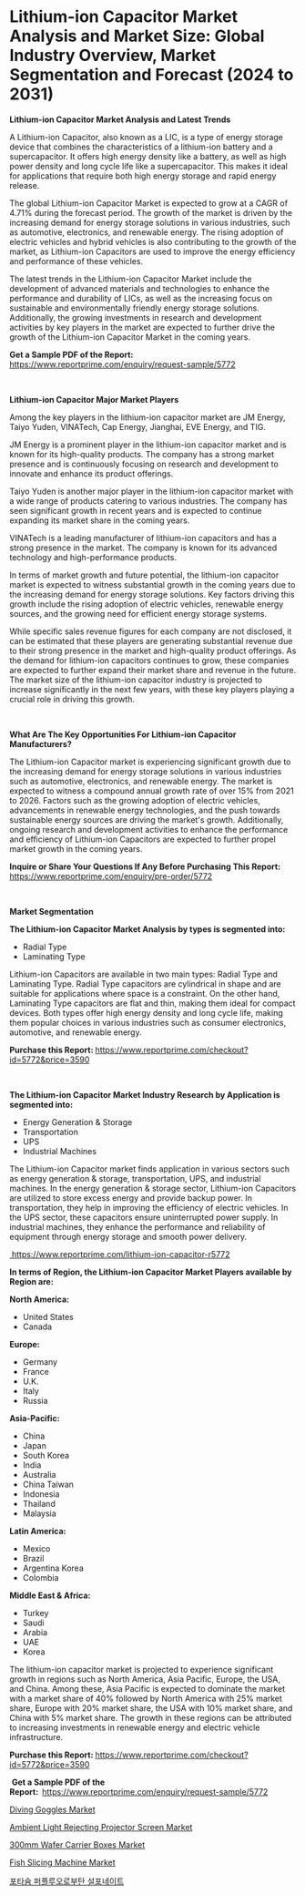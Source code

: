 <p><h1>Lithium-ion Capacitor Market Analysis and Market Size: Global Industry Overview, Market Segmentation and Forecast (2024 to 2031)</h1></p><p><strong>Lithium-ion Capacitor Market Analysis and Latest Trends</strong></p>
<p><p>A Lithium-ion Capacitor, also known as a LIC, is a type of energy storage device that combines the characteristics of a lithium-ion battery and a supercapacitor. It offers high energy density like a battery, as well as high power density and long cycle life like a supercapacitor. This makes it ideal for applications that require both high energy storage and rapid energy release.</p><p>The global Lithium-ion Capacitor Market is expected to grow at a CAGR of 4.71% during the forecast period. The growth of the market is driven by the increasing demand for energy storage solutions in various industries, such as automotive, electronics, and renewable energy. The rising adoption of electric vehicles and hybrid vehicles is also contributing to the growth of the market, as Lithium-ion Capacitors are used to improve the energy efficiency and performance of these vehicles.</p><p>The latest trends in the Lithium-ion Capacitor Market include the development of advanced materials and technologies to enhance the performance and durability of LICs, as well as the increasing focus on sustainable and environmentally friendly energy storage solutions. Additionally, the growing investments in research and development activities by key players in the market are expected to further drive the growth of the Lithium-ion Capacitor Market in the coming years.</p></p>
<p><strong>Get a Sample PDF of the Report:&nbsp;</strong> <a href="https://www.reportprime.com/enquiry/request-sample/5772">https://www.reportprime.com/enquiry/request-sample/5772</a></p>
<p>&nbsp;</p>
<p><strong>Lithium-ion Capacitor Major Market Players</strong></p>
<p><p>Among the key players in the lithium-ion capacitor market are JM Energy, Taiyo Yuden, VINATech, Cap Energy, Jianghai, EVE Energy, and TIG. </p><p>JM Energy is a prominent player in the lithium-ion capacitor market and is known for its high-quality products. The company has a strong market presence and is continuously focusing on research and development to innovate and enhance its product offerings. </p><p>Taiyo Yuden is another major player in the lithium-ion capacitor market with a wide range of products catering to various industries. The company has seen significant growth in recent years and is expected to continue expanding its market share in the coming years.</p><p>VINATech is a leading manufacturer of lithium-ion capacitors and has a strong presence in the market. The company is known for its advanced technology and high-performance products. </p><p>In terms of market growth and future potential, the lithium-ion capacitor market is expected to witness substantial growth in the coming years due to the increasing demand for energy storage solutions. Key factors driving this growth include the rising adoption of electric vehicles, renewable energy sources, and the growing need for efficient energy storage systems.</p><p>While specific sales revenue figures for each company are not disclosed, it can be estimated that these players are generating substantial revenue due to their strong presence in the market and high-quality product offerings. As the demand for lithium-ion capacitors continues to grow, these companies are expected to further expand their market share and revenue in the future. The market size of the lithium-ion capacitor industry is projected to increase significantly in the next few years, with these key players playing a crucial role in driving this growth.</p></p>
<p>&nbsp;</p>
<p><strong>What Are The Key Opportunities For Lithium-ion Capacitor Manufacturers?</strong></p>
<p><p>The Lithium-ion Capacitor market is experiencing significant growth due to the increasing demand for energy storage solutions in various industries such as automotive, electronics, and renewable energy. The market is expected to witness a compound annual growth rate of over 15% from 2021 to 2026. Factors such as the growing adoption of electric vehicles, advancements in renewable energy technologies, and the push towards sustainable energy sources are driving the market's growth. Additionally, ongoing research and development activities to enhance the performance and efficiency of Lithium-ion Capacitors are expected to further propel market growth in the coming years.</p></p>
<p><strong>Inquire or Share Your Questions If Any Before Purchasing This Report:</strong> <a href="https://www.reportprime.com/enquiry/pre-order/5772">https://www.reportprime.com/enquiry/pre-order/5772</a></p>
<p>&nbsp;</p>
<p><strong>Market Segmentation</strong></p>
<p><strong>The Lithium-ion Capacitor Market Analysis by types is segmented into:</strong></p>
<p><ul><li>Radial Type</li><li>Laminating Type</li></ul></p>
<p><p>Lithium-ion Capacitors are available in two main types: Radial Type and Laminating Type. Radial Type capacitors are cylindrical in shape and are suitable for applications where space is a constraint. On the other hand, Laminating Type capacitors are flat and thin, making them ideal for compact devices. Both types offer high energy density and long cycle life, making them popular choices in various industries such as consumer electronics, automotive, and renewable energy.</p></p>
<p><strong>Purchase this Report:&nbsp;</strong><a href="https://www.reportprime.com/checkout?id=5772&price=3590">https://www.reportprime.com/checkout?id=5772&price=3590</a></p>
<p>&nbsp;</p>
<p><strong>The Lithium-ion Capacitor Market Industry Research by Application is segmented into:</strong></p>
<p><ul><li>Energy Generation & Storage</li><li>Transportation</li><li>UPS</li><li>Industrial Machines</li></ul></p>
<p><p>The Lithium-ion Capacitor market finds application in various sectors such as energy generation & storage, transportation, UPS, and industrial machines. In the energy generation & storage sector, Lithium-ion Capacitors are utilized to store excess energy and provide backup power. In transportation, they help in improving the efficiency of electric vehicles. In the UPS sector, these capacitors ensure uninterrupted power supply. In industrial machines, they enhance the performance and reliability of equipment through energy storage and smooth power delivery.</p></p>
<p><a href="https://www.reportprime.com/lithium-ion-capacitor-r5772">&nbsp;https://www.reportprime.com/lithium-ion-capacitor-r5772</a></p>
<p><strong>In terms of Region, the Lithium-ion Capacitor Market Players available by Region are:</strong></p>
<p>
    <p> <strong> North America: </strong>
        <ul>
            <li>United States</li>
            <li>Canada</li>
        </ul>
        </p> 
    <p> <strong> Europe: </strong>
        <ul>
            <li>Germany</li>
            <li>France</li>
            <li>U.K.</li>
            <li>Italy</li>
            <li>Russia</li>
        </ul>
        </p> 
    <p> <strong> Asia-Pacific: </strong>
        <ul>
            <li>China</li>
            <li>Japan</li>
            <li>South Korea</li>
            <li>India</li>
            <li>Australia</li>
            <li>China Taiwan</li>
            <li>Indonesia</li>
            <li>Thailand</li>
            <li>Malaysia</li>
        </ul>
        </p> 
    <p> <strong> Latin America: </strong>
        <ul>
            <li>Mexico</li>
            <li>Brazil</li>
            <li>Argentina Korea</li>
            <li>Colombia</li>
        </ul>
        </p> 
    <p> <strong> Middle East & Africa: </strong>
        <ul>
            <li>Turkey</li>
            <li>Saudi</li>
            <li>Arabia</li>
            <li>UAE</li>
            <li>Korea</li>
        </ul>
    </p>
    </p>
<p><p>The lithium-ion capacitor market is projected to experience significant growth in regions such as North America, Asia Pacific, Europe, the USA, and China. Among these, Asia Pacific is expected to dominate the market with a market share of 40% followed by North America with 25% market share, Europe with 20% market share, the USA with 10% market share, and China with 5% market share. The growth in these regions can be attributed to increasing investments in renewable energy and electric vehicle infrastructure.</p></p>
<p><strong>Purchase this Report: </strong><a href="https://www.reportprime.com/checkout?id=5772&price=3590">https://www.reportprime.com/checkout?id=5772&price=3590</a></p>
<p>&nbsp;<strong>Get a Sample PDF of the Report:&nbsp;&nbsp;</strong><a href="https://www.reportprime.com/enquiry/request-sample/5772">https://www.reportprime.com/enquiry/request-sample/5772</a></p>
<p><strong></strong></p>
<p><p><a href="https://issuu.com/reportprime-2/docs/diving-goggles-market-size-2030.pptx">Diving Goggles Market</a></p><p><a href="https://issuu.com/reportprime-2/docs/ambient-light-rejecting-projector-screen-market-si">Ambient Light Rejecting Projector Screen Market</a></p><p><a href="https://github.com/Sarissaschmalingtr6fz2739/Market-Research-Report-List-2/blob/main/300mm-wafer-carrier-boxes-market.md">300mm Wafer Carrier Boxes Market</a></p><p><a href="https://www.linkedin.com/pulse/fish-slicing-machine-market-trends-analysis-forecasted-period-zn6se">Fish Slicing Machine Market</a></p><p><a href="https://github.com/WilburKihn5676/Market-Research-Report-List-1/blob/main/908175170970.md">포타슘 퍼플루오로부탄 설포네이트</a></p></p>